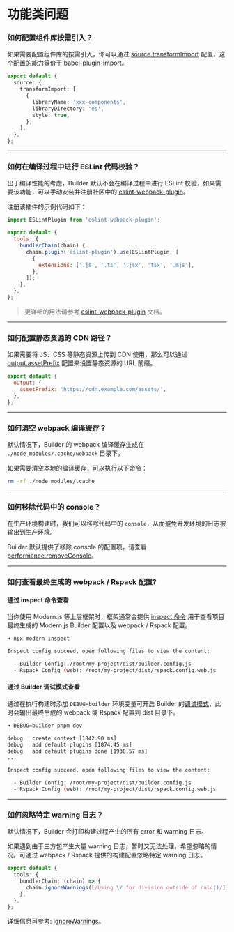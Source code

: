 # 功能类问题

### 如何配置组件库按需引入？

如果需要配置组件库的按需引入，你可以通过 [source.transformImport](/api/config-source.html#sourcetransformimport) 配置，这个配置的能力等价于 [babel-plugin-import](https://www.npmjs.com/package/babel-plugin-import)。

```ts
export default {
  source: {
    transformImport: [
      {
        libraryName: 'xxx-components',
        libraryDirectory: 'es',
        style: true,
      },
    ],
  },
};
```

---

### 如何在编译过程中进行 ESLint 代码校验？

出于编译性能的考虑，Builder 默认不会在编译过程中进行 ESLint 校验，如果需要该功能，可以手动安装并注册社区中的 [eslint-webpack-plugin](https://github.com/webpack-contrib/eslint-webpack-plugin)。

注册该插件的示例代码如下：

```js
import ESLintPlugin from 'eslint-webpack-plugin';

export default {
  tools: {
    bundlerChain(chain) {
      chain.plugin('eslint-plugin').use(ESLintPlugin, [
        {
          extensions: ['.js', '.ts', '.jsx', 'tsx', '.mjs'],
        },
      ]);
    },
  },
};
```

> 更详细的用法请参考 [eslint-webpack-plugin](https://github.com/webpack-contrib/eslint-webpack-plugin) 文档。

---

### 如何配置静态资源的 CDN 路径？

如果需要将 JS、CSS 等静态资源上传到 CDN 使用，那么可以通过 [output.assetPrefix](/api/config-output.html#outputassetprefix) 配置来设置静态资源的 URL 前缀。

```js
export default {
  output: {
    assetPrefix: 'https://cdn.example.com/assets/',
  },
};
```

---

### 如何清空 webpack 编译缓存？

默认情况下，Builder 的 webpack 编译缓存生成在 `./node_modules/.cache/webpack` 目录下。

如果需要清空本地的编译缓存，可以执行以下命令：

```bash
rm -rf ./node_modules/.cache
```

---

### 如何移除代码中的 console？

在生产环境构建时，我们可以移除代码中的 `console`，从而避免开发环境的日志被输出到生产环境。

Builder 默认提供了移除 console 的配置项，请查看 [performance.removeConsole](/api/config-performance.html#performanceremoveconsole)。

---

### 如何查看最终生成的 webpack / Rspack 配置?

#### 通过 inspect 命令查看

当你使用 Modern.js 等上层框架时，框架通常会提供 [inspect 命令](https://modernjs.dev/apis/app/commands.html) 用于查看项目最终生成的 Modern.js Builder 配置以及 webpack / Rspack 配置。

```bash
➜ npx modern inspect

Inspect config succeed, open following files to view the content:

  - Builder Config: /root/my-project/dist/builder.config.js
  - Rspack Config (web): /root/my-project/dist/rspack.config.web.js
```

#### 通过 Builder 调试模式查看

通过在执行构建时添加 `DEBUG=builder` 环境变量可开启 Builder 的[调试模式](/guide/debug/debug-mode.html)，此时会输出最终生成的 webpack 或 Rspack 配置到 dist 目录下。

```bash
➜ DEBUG=builder pnpm dev

debug   create context [1842.90 ms]
debug   add default plugins [1874.45 ms]
debug   add default plugins done [1938.57 ms]
...

Inspect config succeed, open following files to view the content:

  - Builder Config: /root/my-project/dist/builder.config.js
  - Rspack Config (web): /root/my-project/dist/rspack.config.web.js
```

---

### 如何忽略特定 warning 日志？

默认情况下，Builder 会打印构建过程产生的所有 error 和 warning 日志。

如果遇到由于三方包产生大量 warning 日志，暂时又无法处理，希望忽略的情况。可通过 webpack / Rspack 提供的构建配置忽略特定 warning 日志。

```ts
export default {
  tools: {
    bundlerChain: (chain) => {
      chain.ignoreWarnings([/Using \/ for division outside of calc()/]);
    },
  },
};
```

详细信息可参考: [ignoreWarnings](https://webpack.js.org/configuration/other-options/#ignorewarnings)。
